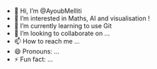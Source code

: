 - 👋 Hi, I’m @AyoubMelliti
- 👀 I’m interested in Maths, AI and visualisation !
- 🌱 I’m currently learning to use Git  
- 💞️ I’m looking to collaborate on ...
- 📫 How to reach me ...
- 😄 Pronouns: ...
- ⚡ Fun fact: ...

<!---
AyoubMelliti/AyoubMelliti is a ✨ special ✨ repository because its `README.md` (this file) appears on your GitHub profile.
You can click the Preview link to take a look at your changes.
--->
